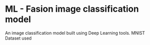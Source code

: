# ML - Fasion image classification model

An image classification model built using Deep Learning tools. MNIST Dataset used
